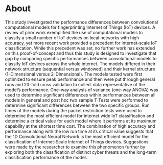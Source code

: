 # About
  This study investigated the performance differences between convolutional computational models for fingerprinting Internet of Things (IoT) devices. A review of prior work exemplified the use of computational models to classify a small number of IoT devices on local networks with high accuracy, yet more recent work provided a precedent for internet-scale IoT classification. While this precedent was set, no further work has extended on this proof-of-concept and thus this study is designed to investigate that gap by comparing specific performances between convolutional models to classify IoT devices across the whole internet. The models differed in their network structure (sequential versus windowed) and their kernel structure (1-Dimensional versus 2-Dimensional). The models tested were first optimized to ensure peak performance and then were put through general runs and 20-fold cross validation to collect data representative of the model’s performance. One-way analysis of variance (one-way ANOVA) was used to determine significant differences within performances between all models in general and post hoc two sample T-Tests were performed to determine significant differences between the two specific groups. Run times of the models during the packet restriction tests were used to determine the most efficient model for internet wide IoT classification and determine a critical value for each model where it performs at its maximum capability at the shortest time cost. The combination of high accuracy and performance along with the low run time at its critical value suggests that the 1D Convolutional Neural Network is the most efficient model for the classification of Internet-Scale Internet of Things devices. Suggestions were made by the researcher to examine this phenomenon further by exploring both the classification of distinct cyber threats and the long-term classification performance of the model.
